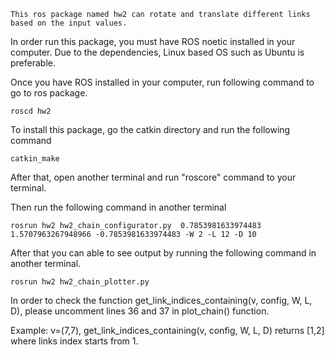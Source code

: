 

``` 
This ros package named hw2 can rotate and translate different links based on the input values. 

``` 

In order run this package, you must have ROS noetic installed in your computer. Due to the dependencies, Linux based OS such as Ubuntu is preferable. 

Once you have ROS installed in your computer, run following command to go to ros package. 

```
roscd hw2
``` 
To install this package, go the catkin directory and run the following command 

```
catkin_make 
``` 

After that, open another terminal and run "roscore" command to your terminal. 

Then run the following command in another terminal 
```
rosrun hw2 hw2_chain_configurator.py  0.7853981633974483 1.5707963267948966 -0.7853981633974483 -W 2 -L 12 -D 10
```

After that you can able to see output by running the following command in another terminal. 

``` 
rosrun hw2 hw2_chain_plotter.py
``` 


In order to check the function get_link_indices_containing(v, config, W, L, D), please uncomment lines 36 and 37 in plot_chain() function. 

Example: v=(7,7), get_link_indices_containing(v, config, W, L, D) returns [1,2] where links index starts from 1. 
